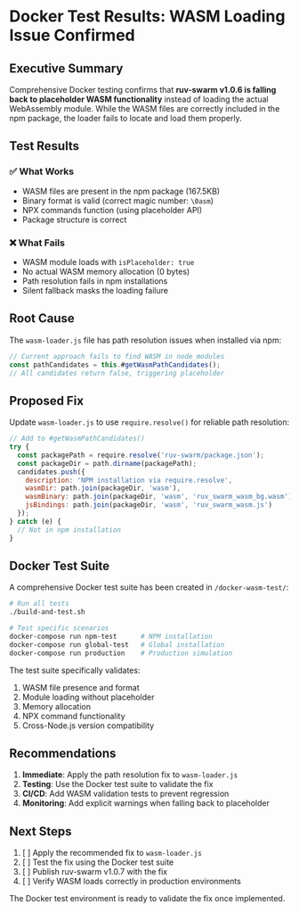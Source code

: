 # Docker Test Results: WASM Loading Issue Confirmed

## Executive Summary

Comprehensive Docker testing confirms that **ruv-swarm v1.0.6 is falling back to placeholder WASM functionality** instead of loading the actual WebAssembly module. While the WASM files are correctly included in the npm package, the loader fails to locate and load them properly.

## Test Results

### ✅ What Works
- WASM files are present in the npm package (167.5KB)
- Binary format is valid (correct magic number: `\0asm`)
- NPX commands function (using placeholder API)
- Package structure is correct

### ❌ What Fails
- WASM module loads with `isPlaceholder: true`
- No actual WASM memory allocation (0 bytes)
- Path resolution fails in npm installations
- Silent fallback masks the loading failure

## Root Cause

The `wasm-loader.js` file has path resolution issues when installed via npm:

```javascript
// Current approach fails to find WASM in node_modules
const pathCandidates = this.#getWasmPathCandidates();
// All candidates return false, triggering placeholder
```

## Proposed Fix

Update `wasm-loader.js` to use `require.resolve()` for reliable path resolution:

```javascript
// Add to #getWasmPathCandidates()
try {
  const packagePath = require.resolve('ruv-swarm/package.json');
  const packageDir = path.dirname(packagePath);
  candidates.push({
    description: 'NPM installation via require.resolve',
    wasmDir: path.join(packageDir, 'wasm'),
    wasmBinary: path.join(packageDir, 'wasm', 'ruv_swarm_wasm_bg.wasm'),
    jsBindings: path.join(packageDir, 'wasm', 'ruv_swarm_wasm.js')
  });
} catch (e) {
  // Not in npm installation
}
```

## Docker Test Suite

A comprehensive Docker test suite has been created in `/docker-wasm-test/`:

```bash
# Run all tests
./build-and-test.sh

# Test specific scenarios
docker-compose run npm-test      # NPM installation
docker-compose run global-test   # Global installation
docker-compose run production    # Production simulation
```

The test suite specifically validates:
1. WASM file presence and format
2. Module loading without placeholder
3. Memory allocation
4. NPX command functionality
5. Cross-Node.js version compatibility

## Recommendations

1. **Immediate**: Apply the path resolution fix to `wasm-loader.js`
2. **Testing**: Use the Docker test suite to validate the fix
3. **CI/CD**: Add WASM validation tests to prevent regression
4. **Monitoring**: Add explicit warnings when falling back to placeholder

## Next Steps

1. [ ] Apply the recommended fix to `wasm-loader.js`
2. [ ] Test the fix using the Docker test suite
3. [ ] Publish ruv-swarm v1.0.7 with the fix
4. [ ] Verify WASM loads correctly in production environments

The Docker test environment is ready to validate the fix once implemented.